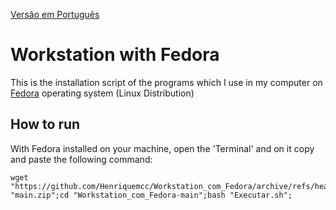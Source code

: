 [Versão em Português](README.md)

# Workstation with Fedora

This is the installation script of the programs which I use in my computer on [Fedora](https://getfedora.org) operating
system (Linux Distribution)

## How to run

With Fedora installed on your machine, open the 'Terminal' and on it copy and paste the following command:

```
wget "https://github.com/Henriquemcc/Workstation_com_Fedora/archive/refs/heads/main.zip";unzip "main.zip";cd "Workstation_com_Fedora-main";bash "Executar.sh";
```
